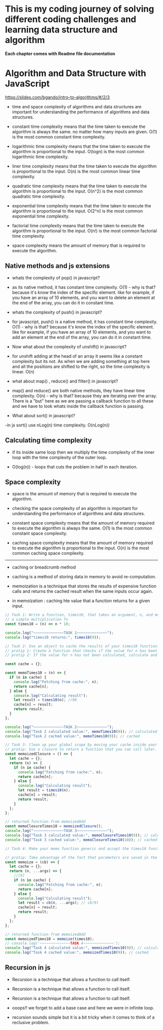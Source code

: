 # This is my coding journey of solving different coding challenges and learning data structure and algorithm

**Each chapter comes with Readme file documentation**

# Algorithm and Data Structure with JavaScript

<https://slides.com/bgando/intro-to-algorithms/#/2/3>

- time and space complexity of algorithms and data structures are important for understanding the performance of algorithms and data structures.

- constant time complexity means that the time taken to execute the algorithm is always the same. no matter how many inputs are given. O(1) is the most common constant time complexity.

- logarithmic time complexity means that the time taken to execute the algorithm is proportional to the input. O(logn) is the most common logarithmic time complexity.

- liner time complexity means that the time taken to execute the algorithm is proportional to the input. O(n) is the most common linear time complexity.

- quadratic time complexity means that the time taken to execute the algorithm is proportional to the input. O(n^2) is the most common quadratic time complexity.

- exponential time complexity means that the time taken to execute the algorithm is proportional to the input. O(2^n) is the most common exponential time complexity.

- factorial time complexity means that the time taken to execute the algorithm is proportional to the input. O(n!) is the most common factorial time complexity.

- space complexity means the amount of memory that is required to execute the algorithm.

## Native methods and js extensions

- whats the complexity of pop() in javascript?
- as its native method, it has constant time complexity.
  O(1) - why is that? because it's know the index of the specific element. like for example, if you have an array of 10 elements, and you want to delete an element at the end of the array, you can do it in constant time.

- whats the complexity of push() in javascript?
- for javascript, push() is a native method, it has constant time complexity. O(1) - why is that? because it's know the index of the specific element. like for example, if you have an array of 10 elements, and you want to add an element at the end of the array, you can do it in constant time.

- Now what about the complexity of unshift() in javascript?
- for unshift adding at the head of an array it seems like a constant complexity but its not. As when we are adding something at top here and all the positions are shifted to the right, so the time complexity is linear. O(n)

- what about map() , reduce() and filter() in javascript?
- map() and reduce() are both native methods, they have linear time complexity. O(n) - why is that? because they are iterating over the array. There is a "but" here as we are passing a callback function to all these and we have to look whats inside the callback function is passing.

- What about sort() in javascript?

-in js sort() use nLog(n) time complexity. O(nLog(n))

## Calculating time complexity

- if its inside same loop then we multiply the time complexity of the inner loop with the time complexity of the outer loop.

- O(log(n)) - loops that cuts the problem in half in each iteration.

## Space complexity

- space is the amount of memory that is required to execute the algorithm.

- checking the space complexity of an algorithm is important for understanding the performance of algorithms and data structures.

- constant space complexity means that the amount of memory required to execute the algorithm is always the same. O(1) is the most common constant space complexity.

- caching space complexity means that the amount of memory required to execute the algorithm is proportional to the input. O(n) is the most common caching space complexity.

---

- caching or breadcrumb method

- caching is a method of storing data in memory to avoid re-computation.

- memoization is a technique that stores the results of expensive function calls and returns the cached result when the same inputs occur again.

- in memoization : caching hte value that a function returns for a given input.

```js
// Task 1: Write a function, times10, that takes an argument, n, and multiples n times 10
// a simple multiplication fn
const times10 = (n) => n * 10;

console.log("~~~~~~~~~~~~~~TASK 1~~~~~~~~~~~~~~");
console.log("times10 returns:", times10(9));

// Task 2: Use an object to cache the results of your times10 function.
// protip 1: Create a function that checks if the value for n has been calculated before.
// protip 2: If the value for n has not been calculated, calculate and then save the result in the cache object.

const cache = {};

const memoTimes10 = (n) => {
  if (n in cache) {
    console.log("Fetching from cache:", n);
    return cache[n];
  } else {
    console.log("Calculating result");
    let result = times10(n); //90
    cache[n] = result;
    return result;
  }
};

console.log("~~~~~~~~~~~~~~TASK 2~~~~~~~~~~~~~~");
console.log("Task 2 calculated value:", memoTimes10(9)); // calculated
console.log("Task 2 cached value:", memoTimes10(9)); // cached

// Task 3: Clean up your global scope by moving your cache inside your function.
// protip: Use a closure to return a function that you can call later.
const memoizedClosure = () => {
  let cache = {};
  return (n) => {
    if (n in cache) {
      console.log("Fetching from cache:", n);
      return cache[n];
    } else {
      console.log("Calculating result");
      let result = times10(n);
      cache[n] = result;
      return result;
    }
  };
};

// returned function from memoizedAdd
const memoClosureTimes10 = memoizedClosure();
console.log("~~~~~~~~~~~~~~TASK 3~~~~~~~~~~~~~~");
console.log("Task 3 calculated value:", memoClosureTimes10(9)); // calculated
console.log("Task 3 cached value:", memoClosureTimes10(10)); // cached

// Task 4: Make your memo function generic and accept the times10 function as a callback rather than defining the n * 10 logic inside the if/else or pulling it in from the global scope.

// protip: Take advantage of the fact that parameters are saved in the closure as well, just like the cache from the previous example.
const memoize = (cb) => {
  let cache = {};
  return (n, ...args) => {
    //[9]
    if (n in cache) {
      console.log("Fetching from cache:", n);
      return cache[n];
    } else {
      console.log("Calculating result");
      let result = cb(n, ...args); // cb(9)
      cache[n] = result;
      return result;
    }
  };
};

// returned function from memoizedAdd
const memoizedTimes10 = memoize(times10);
// console.log('~~~~~~~~~~~~~~TASK 4~~~~~~~~~~~~~~');
console.log("Task 4 calculated value:", memoizedTimes10(9)); // calculated
console.log("Task 4 cached value:", memoizedTimes10(9)); // cached
```

## Recursion in js

- Recursion is a technique that allows a function to call itself.

- Recursion is a technique that allows a function to call itself.

- Recursion is a technique that allows a function to call itself.

- ooops!! we forget to add a base case and here we were in infinite loop.

- recursion sounds simple but it is a bit tricky when it comes to think of a reclusive problem.
